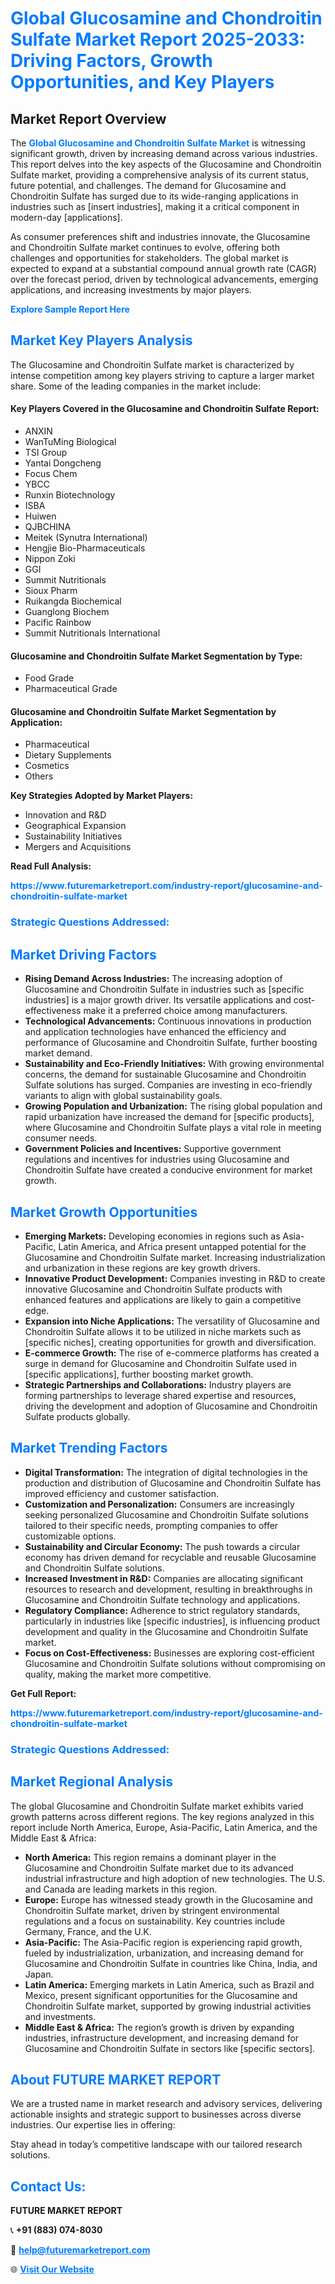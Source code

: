 <h1 style="color: #007BFF;">Global Glucosamine and Chondroitin Sulfate Market Report 2025-2033: Driving Factors, Growth Opportunities, and Key Players</h1>

<section id="overview">
<h2>Market Report Overview</h2>
<p>The <a href="https://www.futuremarketreport.com/industry-report/glucosamine-and-chondroitin-sulfate-market" style="color: #007BFF; text-decoration: none;"><strong>Global Glucosamine and Chondroitin Sulfate Market</strong></a> is witnessing significant growth, driven by increasing demand across various industries. This report delves into the key aspects of the Glucosamine and Chondroitin Sulfate market, providing a comprehensive analysis of its current status, future potential, and challenges. The demand for Glucosamine and Chondroitin Sulfate has surged due to its wide-ranging applications in industries such as [insert industries], making it a critical component in modern-day [applications].</p>
<p>As consumer preferences shift and industries innovate, the Glucosamine and Chondroitin Sulfate market continues to evolve, offering both challenges and opportunities for stakeholders. The global market is expected to expand at a substantial compound annual growth rate (CAGR) over the forecast period, driven by technological advancements, emerging applications, and increasing investments by major players.</p>
</section>

<section id="overview">
<p><a href="https://www.futuremarketreport.com/request-sample/reportId=58314" style="color: #007BFF; text-decoration: none;"><strong>Explore Sample Report Here</strong></a></p>
</section>

<section id="key-players">
<h2 style="color: #007BFF;">Market Key Players Analysis</h2>
<p>The Glucosamine and Chondroitin Sulfate market is characterized by intense competition among key players striving to capture a larger market share. Some of the leading companies in the market include:</p>
<h4>Key Players Covered in the Glucosamine and Chondroitin Sulfate Report:</h4>
<ul><li>ANXIN</li><li>WanTuMing Biological</li><li>TSI Group</li><li>Yantai Dongcheng</li><li>Focus Chem</li><li>YBCC</li><li>Runxin Biotechnology</li><li>ISBA</li><li>Huiwen</li><li>QJBCHINA</li><li>Meitek (Synutra International)</li><li>Hengjie Bio-Pharmaceuticals</li><li>Nippon Zoki</li><li>GGI</li><li>Summit Nutritionals</li><li>Sioux Pharm</li><li>Ruikangda Biochemical</li><li>Guanglong Biochem</li><li>Pacific Rainbow</li><li>Summit Nutritionals International</li></ul>
<h4>Glucosamine and Chondroitin Sulfate Market Segmentation by Type:</h4>
<ul><li>Food Grade</li><li>Pharmaceutical Grade</li></ul>

<h4>Glucosamine and Chondroitin Sulfate Market Segmentation by Application:</h4>
<ul><li>Pharmaceutical</li><li>Dietary Supplements</li><li>Cosmetics</li><li>Others</li></ul>
<p><strong>Key Strategies Adopted by Market Players:</strong></p>
<ul>
<li>Innovation and R&D</li>
<li>Geographical Expansion</li>
<li>Sustainability Initiatives</li>
<li>Mergers and Acquisitions</li>
</ul>
</section>

<section>
<p><strong>Read Full Analysis: </strong></p><a href="https://www.futuremarketreport.com/industry-report/glucosamine-and-chondroitin-sulfate-market" style="color: #007BFF; text-decoration: none;"><strong>https://www.futuremarketreport.com/industry-report/glucosamine-and-chondroitin-sulfate-market</strong></a>
<h3 style="color: #007BFF;">Strategic Questions Addressed:</h3>
</section>

<section id="driving-factors">
<h2 style="color: #007BFF;">Market Driving Factors</h2>
<ul>
<li><strong>Rising Demand Across Industries:</strong> The increasing adoption of Glucosamine and Chondroitin Sulfate in industries such as [specific industries] is a major growth driver. Its versatile applications and cost-effectiveness make it a preferred choice among manufacturers.</li>
<li><strong>Technological Advancements:</strong> Continuous innovations in production and application technologies have enhanced the efficiency and performance of Glucosamine and Chondroitin Sulfate, further boosting market demand.</li>
<li><strong>Sustainability and Eco-Friendly Initiatives:</strong> With growing environmental concerns, the demand for sustainable Glucosamine and Chondroitin Sulfate solutions has surged. Companies are investing in eco-friendly variants to align with global sustainability goals.</li>
<li><strong>Growing Population and Urbanization:</strong> The rising global population and rapid urbanization have increased the demand for [specific products], where Glucosamine and Chondroitin Sulfate plays a vital role in meeting consumer needs.</li>
<li><strong>Government Policies and Incentives:</strong> Supportive government regulations and incentives for industries using Glucosamine and Chondroitin Sulfate have created a conducive environment for market growth.</li>
</ul>
</section>

<section id="growth-opportunities">
<h2 style="color: #007BFF;">Market Growth Opportunities</h2>
<ul>
<li><strong>Emerging Markets:</strong> Developing economies in regions such as Asia-Pacific, Latin America, and Africa present untapped potential for the Glucosamine and Chondroitin Sulfate market. Increasing industrialization and urbanization in these regions are key growth drivers.</li>
<li><strong>Innovative Product Development:</strong> Companies investing in R&D to create innovative Glucosamine and Chondroitin Sulfate products with enhanced features and applications are likely to gain a competitive edge.</li>
<li><strong>Expansion into Niche Applications:</strong> The versatility of Glucosamine and Chondroitin Sulfate allows it to be utilized in niche markets such as [specific niches], creating opportunities for growth and diversification.</li>
<li><strong>E-commerce Growth:</strong> The rise of e-commerce platforms has created a surge in demand for Glucosamine and Chondroitin Sulfate used in [specific applications], further boosting market growth.</li>
<li><strong>Strategic Partnerships and Collaborations:</strong> Industry players are forming partnerships to leverage shared expertise and resources, driving the development and adoption of Glucosamine and Chondroitin Sulfate products globally.</li>
</ul>
</section>

<section id="trending-factors">
<h2 style="color: #007BFF;">Market Trending Factors</h2>
<ul>
<li><strong>Digital Transformation:</strong> The integration of digital technologies in the production and distribution of Glucosamine and Chondroitin Sulfate has improved efficiency and customer satisfaction.</li>
<li><strong>Customization and Personalization:</strong> Consumers are increasingly seeking personalized Glucosamine and Chondroitin Sulfate solutions tailored to their specific needs, prompting companies to offer customizable options.</li>
<li><strong>Sustainability and Circular Economy:</strong> The push towards a circular economy has driven demand for recyclable and reusable Glucosamine and Chondroitin Sulfate solutions.</li>
<li><strong>Increased Investment in R&D:</strong> Companies are allocating significant resources to research and development, resulting in breakthroughs in Glucosamine and Chondroitin Sulfate technology and applications.</li>
<li><strong>Regulatory Compliance:</strong> Adherence to strict regulatory standards, particularly in industries like [specific industries], is influencing product development and quality in the Glucosamine and Chondroitin Sulfate market.</li>
<li><strong>Focus on Cost-Effectiveness:</strong> Businesses are exploring cost-efficient Glucosamine and Chondroitin Sulfate solutions without compromising on quality, making the market more competitive.</li>
</ul>
</section>

<section>
<p><strong>Get Full Report: </strong></p><a href="https://www.futuremarketreport.com/industry-report/glucosamine-and-chondroitin-sulfate-market" style="color: #007BFF; text-decoration: none;"><strong>https://www.futuremarketreport.com/industry-report/glucosamine-and-chondroitin-sulfate-market</strong></a>
<h3 style="color: #007BFF;">Strategic Questions Addressed:</h3>
</section>


<section id="regional-analysis">
<h2 style="color: #007BFF;">Market Regional Analysis</h2>
<p>The global Glucosamine and Chondroitin Sulfate market exhibits varied growth patterns across different regions. The key regions analyzed in this report include North America, Europe, Asia-Pacific, Latin America, and the Middle East & Africa:</p>
<ul>
<li><strong>North America:</strong> This region remains a dominant player in the Glucosamine and Chondroitin Sulfate market due to its advanced industrial infrastructure and high adoption of new technologies. The U.S. and Canada are leading markets in this region.</li>
<li><strong>Europe:</strong> Europe has witnessed steady growth in the Glucosamine and Chondroitin Sulfate market, driven by stringent environmental regulations and a focus on sustainability. Key countries include Germany, France, and the U.K.</li>
<li><strong>Asia-Pacific:</strong> The Asia-Pacific region is experiencing rapid growth, fueled by industrialization, urbanization, and increasing demand for Glucosamine and Chondroitin Sulfate in countries like China, India, and Japan.</li>
<li><strong>Latin America:</strong> Emerging markets in Latin America, such as Brazil and Mexico, present significant opportunities for the Glucosamine and Chondroitin Sulfate market, supported by growing industrial activities and investments.</li>
<li><strong>Middle East & Africa:</strong> The region’s growth is driven by expanding industries, infrastructure development, and increasing demand for Glucosamine and Chondroitin Sulfate in sectors like [specific sectors].</li>
</ul>
</section>

<footer>
<h2 style="color: #007BFF;">About FUTURE MARKET REPORT</h2>
<p>We are a trusted name in market research and advisory services, delivering actionable insights and strategic support to businesses across diverse industries. Our expertise lies in offering:</p>

<p>Stay ahead in today’s competitive landscape with our tailored research solutions.</p>

<h2 style="color: #007BFF;">Contact Us:</h2>
<p><strong>FUTURE MARKET REPORT</strong></p>
<p>📞 <strong>+91 (883) 074-8030</strong></p>
<p>📧 <strong><a href="mailto:help@futuremarketreport.com" style="color: #007BFF;">help@futuremarketreport.com</a></strong></p>
<p>🌐 <strong><a href="https://www.futuremarketreport.com/" style="color: #007BFF;">Visit Our Website</a></strong></p>
</footer>
